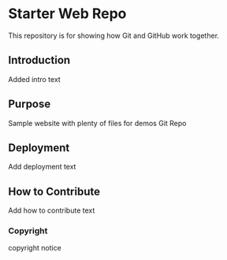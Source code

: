 # Starter Web Repo

This repository is for showing how Git and GitHub work together.

## Introduction

Added intro text

## Purpose

Sample website with plenty of files for demos Git Repo

## Deployment 

Add deployment text

## How to Contribute

Add how to contribute text 

### Copyright

copyright notice